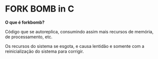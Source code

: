 <h1>FORK BOMB in C</h1>

<b>O que é forkbomb?</b>
<p>Código que se autoreplica, consumindo assim mais recursos de memória, de processamento, etc.</p>
<p>Os recursos do sistema se esgota, e causa lentidão e somente com a reinicialização do sistema para corrigir.</p>
